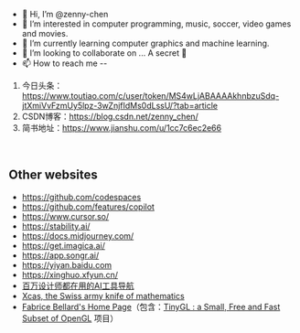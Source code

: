 - 👋 Hi, I’m @zenny-chen
- 👀 I’m interested in computer programming, music, soccer, video games and movies.
- 🌱 I’m currently learning computer graphics and machine learning.
- 💞️ I’m looking to collaborate on ... A secret 🤭
- 📫 How to reach me -- 
1. 今日头条：https://www.toutiao.com/c/user/token/MS4wLjABAAAAkhnbzuSdq-jtXmiVvFzmUy5lpz-3wZnjfIdMs0dLssU/?tab=article
1. CSDN博客：https://blog.csdn.net/zenny_chen/
1. 简书地址：https://www.jianshu.com/u/1cc7c6ec2e66

<br />

## Other websites

- https://github.com/codespaces
- https://github.com/features/copilot
- https://www.cursor.so/
- https://stability.ai/
- https://docs.midjourney.com/
- https://get.imagica.ai/
- https://app.songr.ai/
- https://yiyan.baidu.com
- https://xinghuo.xfyun.cn/
- [百万设计师都在用的AI工具导航](https://hao.uisdc.com/ai/)
- [Xcas, the Swiss army knife of mathematics](https://xcas.univ-grenoble-alpes.fr/en.html)
- [Fabrice Bellard's Home Page](https://bellard.org/)（包含：[TinyGL : a Small, Free and Fast Subset of OpenGL](https://bellard.org/TinyGL/) 项目）

<!---
zenny-chen/zenny-chen is a ✨ special ✨ repository because its `README.md` (this file) appears on your GitHub profile.
You can click the Preview link to take a look at your changes.
--->

